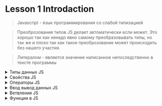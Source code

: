 # Lesson 1 Introdaction
> Javascript - язык программирования со слабой типизацией

> Преоброзования типов JS делает автоматически если может. Это хорошо так как ненадо явно самому преобразовывать типы, но так же и плохо так как такое преоброзование может происходить без нашего участия.

> Литералом - является значение написанное непоследственно в тексте программы

<details close>
<summary>Типы данных JS</summary>

## Numbers
***Объявление переменных***
```javascript
const a = 5;
const b = 3.14;
const c = 16;
const res = 0;
```
***умножение***
```javascript
'Привет' * c => NaN;
любые арифметические действия с NaN дает только NaN
```
***деление***
```javascript
10 / 0 => Infinity;
a / b => 1.592356687898089;
```
***сложение / вычитание***
```javascript
a + c => 21;
res = a + b
res => 8.14
c - a => 11;
```
***Преобразование типов***
```javascript
const str = "66.25";
const str2 = "  66.2ррр5  ";
const str3 = "  66 .25  ";

преобразует в число если это возможно, недолжно быть пробелов или строк,
игнорирует отступы слева и справа, учитывают + и -
console.log(+str) => 66.25;
console.log(+str3) => NaN;
console.log(Number(str)) => 66.25;

Преобразует только то что может быть числом, на пробеле строке или точке остановится
console.log(Number.parseInt(str)) => 66;
console.log(Number.parseInt(str3)) => 66;
Преобразует только то что может быть числом, до строки
console.log(Number.parseFloat(str2)) => 66.2;

Функции конструкторы
String(true) => 'true';
String(356) => '356';
String(null) => 'null';
Number('4') => 4;
Number(true) => 1;
Number(true) => 0;
Boolean('') => false;
Boolean('любой текст') => true;
```
***неявное приведение типов***
JS язык с не строгой типизацией
```javascript
console.log(10 + 'hello') => '10hello';
console.log(10 + '6') => '106';
console.log('40' / '6') => 6.666666666666667;
если складываем или умножаем число в строке, то оно неявно преобразуется в число и производится операция.
```

***Округление***
```javascript
Math.round(-4.23) => 4;
Math.round(-4.63) => 5;

Math.floor(-4.23) => -5; - округление вниз
Math.ceil(4.004) => 5; - округление вверх
Math.trunc(-4.23) => -4; - отбрасывает дробную часть

в скобках указываем до скольки знаков после запятой округлить
получаем СТРОКУ
const num = 85.5555523232
num.toFixed(3) => '85.555';
```

## BigInt
***для вычисления большщих числе 2^53 степени***
```javascript
хранит только целые значения
556564846168461641861681616521351384461618n;
смешивать можно только с таким же числом, либо сделать преоброзование в Number
```
```javascript
34343435453445314352144534n + BigInt(65656);
Number(34343435453445314352144534n) + 65656;
5n / 2n = > 2n; - дробная часть отметается
```

## Boolean
```javascript
const a =  true;
const b = false;
```

## Null
это означает ***ничто***.
```javascript
let d = Null; - создаем переменную, а положить туда не знаем что, можно положить Null
d = 9;
```

## Undefind
она не присвается ни какой переменной
```javascript
let e; => Undefind
```
</details>

<details close>
<summary>Свойства JS</summary>

## typeof
> позволяет определить тип параметра (число, строка, объект). Оператор возвращает строку, содержащую тип ( 'number' , 'string' , 'object').

```javascript
const f = '5';
console.log(typeof f) => str;

!ошибка typeof
const j = null;
console.log(typeof j) => object;
это не так, должно быть таписано Null, это ошибка при разработке, оставили для обратной совместимости старых проектов.

const k = function () {};
console.log(typeof k) => function;
это тоже ошибка, нет такого типа данных, должно быть object
```
</details>

<details close>
<summary>Операторы JS</summary>

## Арифметические действия
```javascript
console.log(6 + 4) => 10;
console.log(6 - 4) => 2;
console.log(6 * 4) => 24;
console.log(6 / 4) => 10;
console.log(6 ** 4) => 10; - возведения в степень
console.log(6 % 4) => 2; - остаток от деления, сколько раз 4 посеститься в 6, остаток это и есть ответ 
```
## Присваивание
```javascript
const m = 1;
m += 2 ===> m = m + 2; 
console.log(m) => 3;
m++ - пост инкремент
++m - пред инкремент
```

## Копирование переменной
переменные в таком случае будут храниться в разных ячейках памяти, они разные
```javascript
const sum = 3 + 2;
const sum2 = sum; 
console.log(sum2) => 5;
```

## Конкатенация
```javascript
console.log('m' + 'f') => 'mf';
console.log('1' + '1') => '11';
console.log('1' + 1) => '11';
console.log(1 + 1) => 2;
```

## Сравнения
```javascript
console.log(5 > 4) => true;
console.log(5 >= 5) => true;
console.log(5 < 5) => false;
console.log(5 == '5') => true; - JS сам превратит строку в число и сравнит
console.log(5 === '5') => false; - JS смотрит на тип данных и не преобразовывает их
console.log(5 != '5') => false;
console.log(5 !== '5') => true;
```

## Приоритет операции 
```javascript
console.log(6 + 5 * 2) => 16;
console.log((6 + 5) * 2) => 13;
кроме приоритетов операции, существует еще ассациотивность, кто чи то бертся первым для вычисления
```
</details>

<details close>
<summary>Ввод вывод данных JS</summary>

## Ввод и вывод данных
```javascript
const name = prompt('enter the Name: ');
alert(name); - всплывающее сообщение браузера, ничего не возвращает: => undefind
console.log(name); - строка будет выведена в консоли браузера, возвращает результат, строка. Если ничего не ввели, будет пустая строка. Если нажали отмену то возвращается null
```

## Строгий режим 
```javascript
Переменная создана без ключевого слова (let, const), тем самым так как она находится в глобальном объекте window, переменная будет доступна из любой части программы. Тем самым в нее могут быть заложены ошибки которые отловить сложно.

a = 'hello';
alert(a) => 'hello';

для решения этого вопроса используют строгий режим, он не позволит создать переменную без ключевого слова. Будет находится на уровне скрипта, так же достпуна почти отвосюду.

"<use strict>";
a = 'hello' => ERROR! a is not defined;
alert(a);
```
</details>


<details close>
<summary>Ветвления JS</summary>

## Полная форма ветвления if / else
```javascript
const data = 100;
// если в скобках TRUE то заходим в цикл if, в противном случае заходим в else
if (data > 0) {
    console.log(`Товаров в корзине: ${data}`)
} else {
    console.log(`Корзина пуста.`)
}
```

```javascript
const product = 'Яблоки';

if (product === 'Бананы') {
    console.log('Цена на бананы 50 руб.')
} else if (product === 'Манго') {
    console.log('Цена на манго 80 руб')
} else if (product === 'Яблоки') {
    console.log('Цена на Яблоки 40 руб')
} else {
    console.log('неизвестный фрукт')
}
// else необязательный
```
## Switch / case
```javascript
switch (product) {
    case 'Бананы': 
      console.log('Цена на бананы 50 руб.');
      break;
    case 'Манго': 
      console.log('Цена на манго 80 руб');
      break;
    case 'Яблоки':  
    case 'Груши': 
      console.log('Цена на Яблоки 40 руб');
      break;
    default: 
      console.log('неизвестный фрукт');
}
```
## Тернарный оператор
```javascript
// условие ? если верно (true) : если ложь (false)
data > 0
  ? console.log(`Товаров в корзине: ${data}`)
  : console.log(`Корзина пуста.`)
// Тернарный оператор ВОЗВРАЩАЕТ значения
```
</details>

<details close>
<summary>Функции в JS</summary>

> Названия функций выбирают осмысленно, из названия должно быть понятно что функция делает: getPrise, showData, createData

```javascript
fn();

Объявление функции:
function fn() {
  // function declaration, стандартное обЪявление
  // ; в конце после } не требуется
}

fn();
// вызывать функцию можно и до нее и после, она будет работать, так как JS создает ее зарание.
```
```javascript
// имя функции перед () отсутствует, так как ее имя записано в перемменной fn2
const fn2 = function () {
  // functon expression - функциональное выражение, это значит мы кладем функцию в переменную
  // требует установки ; после }
};

fn2();
// можно вызвать только после создания функции, так как мы обращаемся к переменной fn2
```
> Функциями являются так же:
alert();
console.log();
prompt();

> В функции работает принцип ***SOLID***, где
***S*** - прицип единой ответственности, функция должна выполнять только одну задачу.

```javascript
пример функции, ничего не возвращает:
function sayPrice() {
  console.log('Цена на бананы 50 руб.');
}
вызов функции:
sayPrice();
```
```javascript
пример функции, возвращает результат работы:
function getPrice() {
  const resut = 25 + 25;
  return result
  // return возвращает значение и завершает функцию
  // return так же может ничего не вернуть, а просто завершить работу функции
}
вызов функции:
const price = getPrice();
  console.log(`Цена ${price}`);
```
```javascript
пример функции, использзование АРГУМЕНТА функции:
const priceProduct = 25;
// при создании функции мы указываем параметр функции который
// она принимает и обрабатывает внутри себя
// параметр функции в ( ) создается локальная переменная price 
// локальная переменная существует пока работает функция
function getPrice(price) {
  const resut = price + 25;
  return result
}
вызов функции:
// аргумент функции не связан с переменными вне ее, может иметь любое имя
// аргумент функции передается в нее при вызове 
const price = getPrice(priceProduct);
  console.log(`Цена ${price}`);
```
</details>
